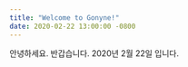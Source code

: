 ```yaml
---
title: "Welcome to Gonyne!"
date: 2020-02-22 13:00:00 -0800
---
```

안녕하세요. 반갑습니다.
2020년 2월 22일 입니다.
